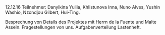 12.12.16
Teilnehmer: Danylkina Yuliia, Khlistunova Inna, Nuno Alves, Yushin Washio, Nzondjou Gilbert, Hui-Ting.

Besprechung von Details des Projektes mit Herrn de la Fuente und Malte Asseln.
Fragestellungen von uns.
Aufgabenverteilung
Lastenheft.

